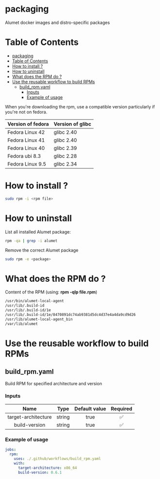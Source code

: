 # packaging
Alumet docker images and distro-specific packages

# Table of Contents
- [packaging](#packaging)
- [Table of Contents](#table-of-contents)
- [How to install ?](#how-to-install-)
- [How to uninstall](#how-to-uninstall)
- [What does the RPM do ?](#what-does-the-rpm-do-)
- [Use the reusable workflow to build RPMs](#use-the-reusable-workflow-to-build-rpms)
  - [build\_rpm.yaml](#build_rpmyaml)
    - [Inputs](#inputs)
    - [Example of usage](#example-of-usage)


When you're downloading the rpm, use a compatible version particularly if you're not on fedora.

| Version of fedora 	| Version of glibc 	|
|-------------------	|-----------------	|
| Fedora Linux 42   	| glibc 2.40      	|
| Fedora Linux 41   	| glibc 2.40      	|
| Fedora Linux 40   	| glibc 2.39      	|
| Fedora ubi 8.3   	    | glibc 2.28      	|
| Fedora Linux 9.5   	| glibc 2.34      	|

# How to install ? 

```bash
sudo rpm -i <rpm file>
```

# How to uninstall

List all installed Alumet package: 

```bash
rpm -qa | grep -i alumet
```

Remove the correct Alumet package 
```bash
sudo rpm -e <package>
```

# What does the RPM do ? 

Content of the RPM (using: **rpm -qlp file.rpm**)

```bash
/usr/bin/alumet-local-agent
/usr/lib/.build-id
/usr/lib/.build-id/1e
/usr/lib/.build-id/1e/8470891dc74ab9381d5dc4d37e4a4da9cd9d26
/usr/lib/alumet-local-agent_bin
/var/lib/alumet
```

# Use the reusable workflow to build RPMs

## build_rpm.yaml

Build RPM for specified architecture and version
  
### Inputs

|          Name           |   Type   | Default value | Required |
| :---------------------: | :------: | :-----------: | :------: |
|   target-architecture   |  string  |     true      |    ✅    |
|   build-version         |  string  |     true      |    ✅    |


### Example of usage

```yaml
jobs:
  rpm:
    uses: ./.github/workflows/build_rpm.yaml
    with:
      target-architecture: x86_64
      build-version: 0.6.1
```